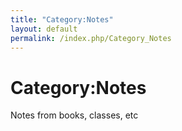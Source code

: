 ```yaml
---
title: "Category:Notes"
layout: default
permalink: /index.php/Category_Notes
---
```


# Category:Notes

Notes from books, classes, etc
